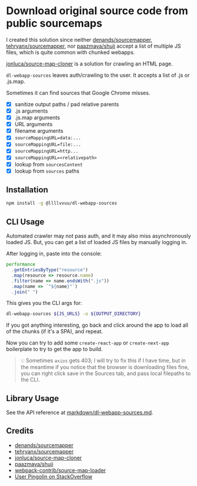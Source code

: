 # Download original source code from public sourcemaps

I created this solution since neither [denands/sourcemapper](https://github.com/denandz/sourcemapper), [tehryanx/sourcemapper](https://github.com/tehryanx/sourcemapper), nor [paazmaya/shuji](https://github.com/paazmaya/shuji) accept a list of multiple JS files, which is quite common with chunked webapps.

[jonluca/source-map-cloner](https://github.com/jonluca/source-map-cloner) is a solution for crawling an HTML page.

`dl-webapp-sources` leaves auth/crawling to the user. It accepts a list of .js or .js.map.

Sometimes it can find sources that Google Chrome misses.

- [x] sanitize output paths / pad relative parents
- [x] .js arguments
- [x] .js.map arguments
- [x] URL arguments
- [x] filename arguments
- [x] `sourceMappingURL=data:...`
- [x] `sourceMappingURL=file:...`
- [x] `sourceMappingURL=http...`
- [x] `sourceMappingURL=<relativepath>`
- [x] lookup from `sourcesContent`
- [x] lookup from `sources` paths

## Installation

```sh
npm install -g @llllvvuu/dl-webapp-sources
```

## CLI Usage

Automated crawler may not pass auth, and it may also miss asynchronously loaded JS. But, you can get a list of loaded JS files by manually logging in.

After logging in, paste into the console:

```javascript
performance
  .getEntriesByType("resource")
  .map(resource => resource.name)
  .filter(name => name.endsWith(".js"))
  .map(name => `"${name}"`)
  .join(" ")
```

This gives you the CLI args for:

```sh
dl-webapp-sources ${JS_URLS} -o ${OUTPUT_DIRECTORY}
```

If you got anything interesting, go back and click around the app to load all of the chunks (if it's a SPA), and repeat.

Now you can try to add some `create-react-app` or `create-next-app` boilerplate to try to get the app to build.

> 💡 Sometimes `axios` gets 403; I will try to fix this if I have time, but in the meantime if you notice that the browser is downloading files fine, you can right click save in the Sources tab, and pass local filepaths to the CLI.

## Library Usage

See the API reference at [markdown/dl-webapp-sources.md](./markdown/dl-webapp-sources.md).

## Credits

- [denands/sourcemapper](https://github.com/denandz/sourcemapper)
- [tehryanx/sourcemapper](https://github.com/tehryanx/sourcemapper)
- [jonluca/source-map-cloner](https://github.com/jonluca/source-map-cloner)
- [paazmaya/shuji](https://github.com/paazmaya/shuji)
- [webpack-contrib/source-map-loader](https://github.com/webpack-contrib/source-map-loader)
- [User Pingolin on StackOverflow](https://stackoverflow.com/a/62640158/5938726)
